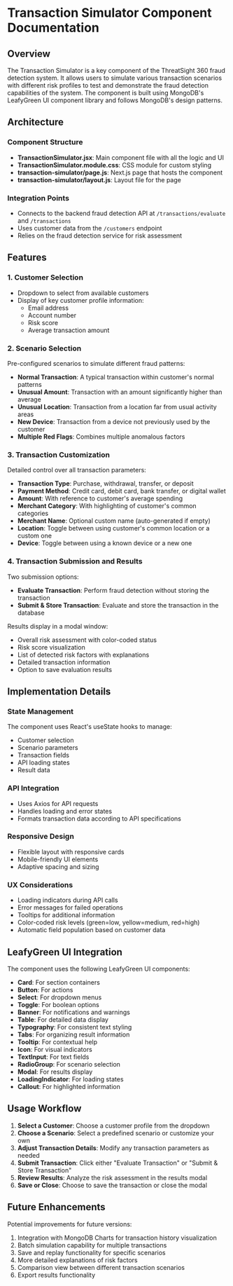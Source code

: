 # Transaction Simulator Component Documentation

## Overview

The Transaction Simulator is a key component of the ThreatSight 360 fraud detection system. It allows users to simulate various transaction scenarios with different risk profiles to test and demonstrate the fraud detection capabilities of the system. The component is built using MongoDB's LeafyGreen UI component library and follows MongoDB's design patterns.

## Architecture

### Component Structure

- **TransactionSimulator.jsx**: Main component file with all the logic and UI
- **TransactionSimulator.module.css**: CSS module for custom styling
- **transaction-simulator/page.js**: Next.js page that hosts the component
- **transaction-simulator/layout.js**: Layout file for the page

### Integration Points

- Connects to the backend fraud detection API at `/transactions/evaluate` and `/transactions`
- Uses customer data from the `/customers` endpoint
- Relies on the fraud detection service for risk assessment

## Features

### 1. Customer Selection

- Dropdown to select from available customers
- Display of key customer profile information:
  - Email address
  - Account number
  - Risk score
  - Average transaction amount

### 2. Scenario Selection

Pre-configured scenarios to simulate different fraud patterns:

- **Normal Transaction**: A typical transaction within customer's normal patterns
- **Unusual Amount**: Transaction with an amount significantly higher than average
- **Unusual Location**: Transaction from a location far from usual activity areas
- **New Device**: Transaction from a device not previously used by the customer
- **Multiple Red Flags**: Combines multiple anomalous factors

### 3. Transaction Customization

Detailed control over all transaction parameters:

- **Transaction Type**: Purchase, withdrawal, transfer, or deposit
- **Payment Method**: Credit card, debit card, bank transfer, or digital wallet
- **Amount**: With reference to customer's average spending
- **Merchant Category**: With highlighting of customer's common categories
- **Merchant Name**: Optional custom name (auto-generated if empty)
- **Location**: Toggle between using customer's common location or a custom one
- **Device**: Toggle between using a known device or a new one

### 4. Transaction Submission and Results

Two submission options:

- **Evaluate Transaction**: Perform fraud detection without storing the transaction
- **Submit & Store Transaction**: Evaluate and store the transaction in the database

Results display in a modal window:

- Overall risk assessment with color-coded status
- Risk score visualization
- List of detected risk factors with explanations
- Detailed transaction information
- Option to save evaluation results

## Implementation Details

### State Management

The component uses React's useState hooks to manage:

- Customer selection
- Scenario parameters
- Transaction fields
- API loading states
- Result data

### API Integration

- Uses Axios for API requests
- Handles loading and error states
- Formats transaction data according to API specifications

### Responsive Design

- Flexible layout with responsive cards
- Mobile-friendly UI elements
- Adaptive spacing and sizing

### UX Considerations

- Loading indicators during API calls
- Error messages for failed operations
- Tooltips for additional information
- Color-coded risk levels (green=low, yellow=medium, red=high)
- Automatic field population based on customer data

## LeafyGreen UI Integration

The component uses the following LeafyGreen UI components:

- **Card**: For section containers
- **Button**: For actions
- **Select**: For dropdown menus
- **Toggle**: For boolean options
- **Banner**: For notifications and warnings
- **Table**: For detailed data display
- **Typography**: For consistent text styling
- **Tabs**: For organizing result information
- **Tooltip**: For contextual help
- **Icon**: For visual indicators
- **TextInput**: For text fields
- **RadioGroup**: For scenario selection
- **Modal**: For results display
- **LoadingIndicator**: For loading states
- **Callout**: For highlighted information

## Usage Workflow

1. **Select a Customer**: Choose a customer profile from the dropdown
2. **Choose a Scenario**: Select a predefined scenario or customize your own
3. **Adjust Transaction Details**: Modify any transaction parameters as needed
4. **Submit Transaction**: Click either "Evaluate Transaction" or "Submit & Store Transaction"
5. **Review Results**: Analyze the risk assessment in the results modal
6. **Save or Close**: Choose to save the transaction or close the modal

## Future Enhancements

Potential improvements for future versions:

1. Integration with MongoDB Charts for transaction history visualization
2. Batch simulation capability for multiple transactions
3. Save and replay functionality for specific scenarios
4. More detailed explanations of risk factors
5. Comparison view between different transaction scenarios
6. Export results functionality